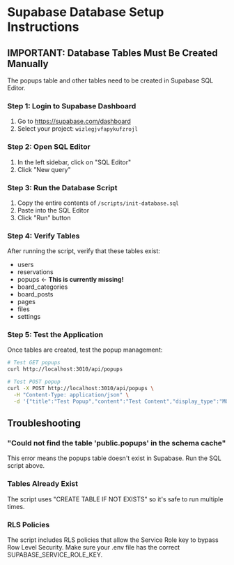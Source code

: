 # Supabase Database Setup Instructions

## IMPORTANT: Database Tables Must Be Created Manually

The popups table and other tables need to be created in Supabase SQL Editor.

### Step 1: Login to Supabase Dashboard
1. Go to https://supabase.com/dashboard
2. Select your project: `wizlegjvfapykufzrojl`

### Step 2: Open SQL Editor
1. In the left sidebar, click on "SQL Editor"
2. Click "New query"

### Step 3: Run the Database Script
1. Copy the entire contents of `/scripts/init-database.sql`
2. Paste into the SQL Editor
3. Click "Run" button

### Step 4: Verify Tables
After running the script, verify that these tables exist:
- users
- reservations
- popups ← **This is currently missing!**
- board_categories
- board_posts
- pages
- files
- settings

### Step 5: Test the Application
Once tables are created, test the popup management:

```bash
# Test GET popups
curl http://localhost:3010/api/popups

# Test POST popup
curl -X POST http://localhost:3010/api/popups \
  -H "Content-Type: application/json" \
  -d '{"title":"Test Popup","content":"Test Content","display_type":"MODAL","is_active":true}'
```

## Troubleshooting

### "Could not find the table 'public.popups' in the schema cache"
This error means the popups table doesn't exist in Supabase. Run the SQL script above.

### Tables Already Exist
The script uses "CREATE TABLE IF NOT EXISTS" so it's safe to run multiple times.

### RLS Policies
The script includes RLS policies that allow the Service Role key to bypass Row Level Security.
Make sure your .env file has the correct SUPABASE_SERVICE_ROLE_KEY.